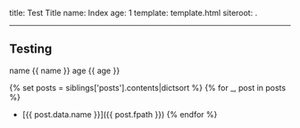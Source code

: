 title: Test Title
name: Index
age: 1
template: template.html
siteroot: .

---

## Testing
name {{ name }} age {{ age }}

{% set posts = siblings['posts'].contents|dictsort %}
{% for _, post in posts %}
- [{{ post.data.name }}]({{ post.fpath }})
{% endfor %}
